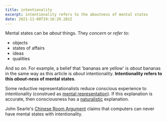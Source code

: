 ```yaml
---
title: intentionality
excerpt: intentionality refers to the aboutness of mental states
date: 2021-11-08T19:16:29.281Z
---
```

Mental states can be *about* things. They *concern* or *refer to*:

* objects
* states of affairs
* ideas
* qualities

And so on. For example, a belief that 'bananas are yellow' is *about* bananas in the same way as this article is *about* intentionality. **Intentionality refers to this *about-ness* of mental states**.

Some reductive representationalists reduce conscious experience to intentionality (construed as [mental representation](/posts/mental-representation/)). If this explanation is accurate, then consciousness has a [naturalistic](https://plato.stanford.edu/entries/naturalism/) explanation.

John Searle's [Chinese Room Argument](https://plato.stanford.edu/entries/chinese-room/#Inte) claims that computers can never have mental states with intentionality.
